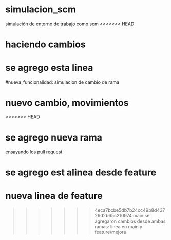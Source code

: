 # simulacion_scm
simulación de entorno de trabajo como scm
<<<<<<< HEAD
# haciendo cambios 
se agrego esta linea
=======
#nueva_funcionalidad: simulacion de cambio de rama
# nuevo cambio, movimientos
<<<<<<< HEAD
# se agrego nueva rama
ensayando los pull request
# se agrego est alinea desde feature
nueva linea de feature
=======
>>>>>>> 4eca7bcbe5db7b24cc49b8d43726d2b65c210974
>>>>>>> main
se agregaron cambios desde ambas ramas: linea en main y feature/mejora
